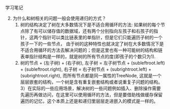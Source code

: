 学习笔记

2. 为什么和树相关的问题一般会使用递归的方式？
    1) 树的结构决定了树在大多数情况下是不适合用循环的方法: 如果树的每个节点除了有可以储存值的数据域，还有两个分别指向左孩子和右孩子的指针，这两个指针可以类比链表里的单指针，但是它们只能遍历子树的一个孩子一下的一些节点，
       由于树的这种特性也就决定了树在大多数情况下是不适合用循环的方法去解决问题的；但是这里也有一种可能树的结构和链表单指针结构是一样的，就是树的所有节点的度(即孩子的个数只为1).
    2) 树的节点 + (左子树) + (右子树), 左子树 = 左子树节点 + (subleftroot.left) + (subleftroot.right), 右子树 = 右子树节点 + (subrightroot.left) + (subrightroot.right),
       而所有节点都是同一属性的TreeNode, 这就是一个层层嵌套的结构，一个树是含有重复嵌套结构或者说重复子问题的结构。
    3）在实际的一些应用场景，解决树的一些问题例如插入、删除操作需要先遍历再做访问，在这里可以使用循环的方法，但是要借助栈做缓存保留遍历的记忆，这个本质上还是和递归里层层走进嵌入的模式是一样的。
                     